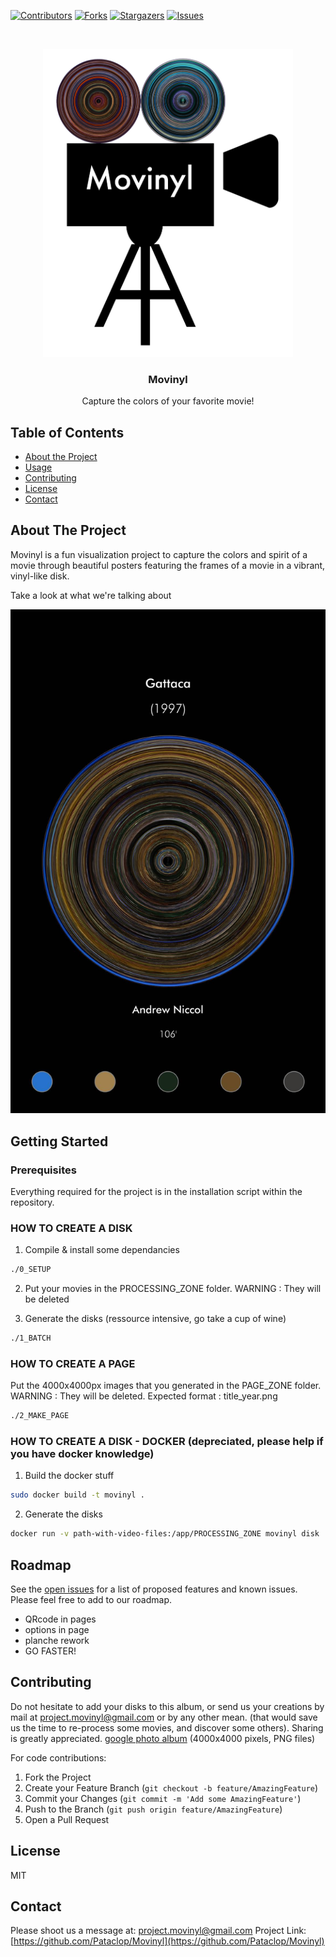<!-- PROJECT SHIELDS -->
<!--
*** I'm using markdown "reference style" links for readability.
*** Reference links are enclosed in brackets [ ] instead of parentheses ( ).
*** See the bottom of this document for the declaration of the reference variables
*** for contributors-url, forks-url, etc. This is an optional, concise syntax you may use.
*** https://www.markdownguide.org/basic-syntax/#reference-style-links
-->
[![Contributors][contributors-shield]][contributors-url]
[![Forks][forks-shield]][forks-url]
[![Stargazers][stars-shield]][stars-url]
[![Issues][issues-shield]][issues-url]

<!-- PROJECT LOGO -->
<br />
<p align="center">
  <a href="https://github.com/Pataclop/Movinyl">
    <img src="/logos/movinyl_logo_square_bold.png" alt="Logo" width="400">
  </a>

  <h3 align="center">Movinyl</h3>

  <p align="center">
    Capture the colors of your favorite movie!

  </p>
</p>



<!-- TABLE OF CONTENTS -->
## Table of Contents

* [About the Project](#about-the-project)
* [Usage](#usage)
* [Contributing](#contributing)
* [License](#license)
* [Contact](#contact)



<!-- ABOUT THE PROJECT -->
## About The Project

Movinyl is a fun visualization project to capture the colors and spirit of a movie through beautiful posters featuring the frames of a movie in a vibrant, vinyl-like disk.

Take a look at what we're talking about
 
![Example Result](https://github.com/Pataclop/Movinyl/blob/master/example_img/3.jpg)

<!-- GETTING STARTED -->
## Getting Started

### Prerequisites

Everything required for the project is in the installation script within the repository.

### HOW TO CREATE A DISK


1. Compile & install some dependancies 
```sh
./0_SETUP
```
2. Put your movies in the PROCESSING_ZONE folder. WARNING : They will be deleted

3. Generate the disks (ressource intensive, go take a cup of wine)

```sh
./1_BATCH
```

### HOW TO CREATE A PAGE

Put the 4000x4000px images that you generated in the PAGE_ZONE folder. WARNING : They will be deleted. Expected format : title_year.png
```sh
./2_MAKE_PAGE
```

### HOW TO CREATE A DISK - DOCKER (depreciated, please help if you have docker knowledge) 

1. Build the docker stuff


```sh
sudo docker build -t movinyl .
```
2. Generate the disks

```sh
docker run -v path-with-video-files:/app/PROCESSING_ZONE movinyl disk
```



<!-- ROADMAP -->
## Roadmap

See the [open issues](https://github.com/Pataclop/Movinyl/issues) for a list of proposed features and known issues. Please feel free to add to our roadmap. 
* QRcode in pages 
* options in page
* planche rework
* GO FASTER!

<!-- CONTRIBUTING -->
## Contributing

Do not hesitate to add your disks to this album, or send us your creations by mail at project.movinyl@gmail.com or by any other mean. (that would save us the time to re-process some movies, and discover some others).
Sharing is greatly appreciated. 
[google photo album](https://photos.app.goo.gl/TtnD8yMPEKirk46R6)
(4000x4000 pixels, PNG files)


For code contributions: 

1. Fork the Project
2. Create your Feature Branch (`git checkout -b feature/AmazingFeature`)
3. Commit your Changes (`git commit -m 'Add some AmazingFeature'`)
4. Push to the Branch (`git push origin feature/AmazingFeature`)
5. Open a Pull Request

<!-- LICENSE -->
## License

MIT
<!-- CONTACT -->
## Contact

Please shoot us a message at: project.movinyl@gmail.com
Project Link: [https://github.com/Pataclop/Movinyl](https://github.com/Pataclop/Movinyl)


<!-- MARKDOWN LINKS & IMAGES -->
<!-- https://www.markdownguide.org/basic-syntax/#reference-style-links -->
[contributors-shield]: https://img.shields.io/github/contributors/Pataclop/Movinyl.svg?style=flat-square
[contributors-url]: https://github.com/Pataclop/Movinyl/graphs/contributors
[forks-shield]: https://img.shields.io/github/forks/Pataclop/Movinyl.svg?style=flat-square
[forks-url]: https://github.com/Pataclop/Movinyl/network/members
[stars-shield]: https://img.shields.io/github/stars/Pataclop/Movinyl.svg?style=flat-square
[stars-url]: https://github.com/Pataclop/Movinyl/stargazers
[issues-shield]: https://img.shields.io/github/issues/Pataclop/Movinyl.svg?style=flat-square
[issues-url]: https://github.com/Pataclop/Movinyl/issues
[license-shield]: https://img.shields.io/github/license/Pataclop/Movinyl.svg?style=flat-square
[license-url]: https://github.com/Pataclop/Movinyl/blob/master/LICENSE.txt
